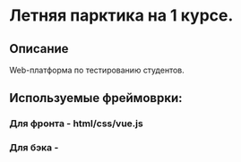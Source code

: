 # Летняя парктика на 1 курсе. 

## Описание
Web-платформа по тестированию студентов.

## Используемые фреймоврки:

  ### Для фронта - html/css/vue.js

  ### Для бэка - 
